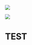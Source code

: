 ![](https://lastfm-recently-played.vercel.app/api?user=bugged_outtt&count=1)
 
 ![](https://komarev.com/ghpvc/?username=GH0STF4CEE&color=blue)

# TEST

